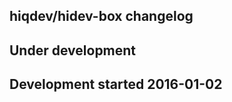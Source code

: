 hiqdev/hidev-box changelog
--------------------------

## Under development


## Development started 2016-01-02

